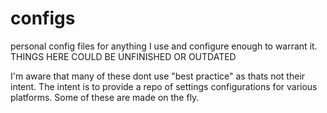 # configs
personal config files for anything I use and configure enough to warrant it. THINGS HERE COULD BE UNFINISHED OR OUTDATED

I'm aware that many of these dont use "best practice" as thats not their intent. The intent is to provide a repo of settings configurations for various platforms. Some of these are made on the fly.

